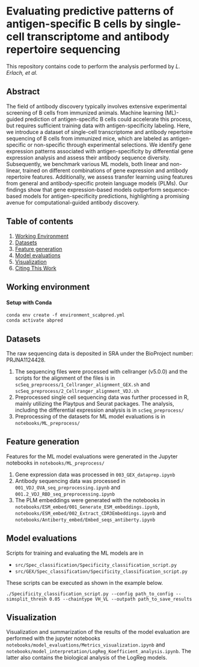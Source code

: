 # Evaluating predictive patterns of antigen-specific B cells by single- cell transcriptome and antibody repertoire sequencing
This repository contains code to perform the analysis performed by *L. Erlach, et al.*

## Abstract
The field of antibody discovery typically involves extensive experimental screening of B cells from immunized animals. Machine learning (ML)-guided prediction of antigen-specific B cells could accelerate this process, but requires sufficient training data with antigen-specificity labeling. Here, we introduce a dataset of single-cell transcriptome and antibody repertoire sequencing of B cells from immunized mice, which are labeled as antigen-specific or non-specific through experimental selections. We identify gene expression patterns associated with antigen-specificity by differential gene expression analysis and assess their antibody sequence diversity. Subsequently, we benchmark various ML models, both linear and non-linear, trained on different combinations of gene expression and antibody repertoire features. Additionally, we assess transfer learning using features from general and antibody-specific protein language models (PLMs). Our findings show that gene expression-based models outperform sequence-based models for antigen-specificity predictions, highlighting a promising avenue for computational-guided antibody discovery.

## Table of contents
1. [Working Environment](#working-environment)
2. [Datasets](#datasets)
3. [Feature generation](#feature-generation)
4. [Model evaluations](#model-evaluations)
5. [Visualization](#visualization)
6. [Citing This Work](#citing-this-work)

## Working environment
#### Setup with Conda

```console
conda env create -f environment_scabpred.yml
conda activate abpred
```

## Datasets
The raw sequencing data is deposited in SRA under the BioProject number: PRJNA1124428. 
1. The sequencing files were processed with cellranger (v5.0.0) and the scripts for the alignment of the files is in `scSeq_preprocess/1_Cellranger_alignment_GEX.sh` and `scSeq_preprocess/2_Cellranger_alignment_VDJ.sh`
2. Preprocessed single cell sequencing data was further processed in R, mainly utilizing the Playtpus and Seurat packages. The analysis, including the differential expression analysis is in `scSeq_preprocess/`
3. Preprocessing of the datasets for ML model evaluations is in `notebooks/ML_preprocess/`


## Feature generation
Features for the ML model evaluations were generated in the Jupyter notebooks in `notebooks/ML_preprocess/`
1. Gene expression data was processed in `003_GEX_dataprep.ipynb`
2. Antibody sequencing data was processed in `001_VDJ_OVA_seq_preprocessing.ipynb` and `001.2_VDJ_RBD_seq_preprocessing.ipynb`
3. The PLM embeddings were generated with the notebooks in `notebooks/ESM_embed/001_Generate_ESM_embeddings.ipynb`, `notebooks/ESM_embed/002_Extract_CDR3Embeddings.ipynb` and `notebooks/Antiberty_embed/Embed_seqs_antiberty.ipynb`


## Model evaluations
Scripts for training and evaluating the ML models are in 
- `src/Spec_classification/Specificity_classification_script.py` 
- `src/GEX/Spec_classification/Specificity_classification_script.py` 



These scripts can be executed as shown in the example below.
```console
./Specificity_classification_script.py --config path_to_config --simsplit_thresh 0.05 --chaintype VH_VL --outpath path_to_save_results
```

## Visualization
Visualization and summarization of the results of the model evaluation are performed with the jupyter notebooks `notebooks/model_evaluations/Metrics_visualization.ipynb` and `notebooks/model_interpretation/LogReg_Koefficient_analysis.ipynb`. The latter also contains the biological analysis of the LogReg models. 
